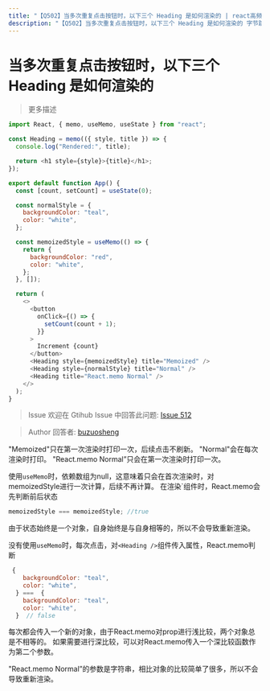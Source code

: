 ```yaml
---
title: "【Q502】当多次重复点击按钮时，以下三个 Heading 是如何渲染的 | react高频面试题"
description: "【Q502】当多次重复点击按钮时，以下三个 Heading 是如何渲染的 字节跳动面试题、阿里腾讯面试题、美团小米面试题。"
---
```


# 当多次重复点击按钮时，以下三个 Heading 是如何渲染的

> 更多描述

```js
import React, { memo, useMemo, useState } from "react";

const Heading = memo(({ style, title }) => {
  console.log("Rendered:", title);

  return <h1 style={style}>{title}</h1>;
});

export default function App() {
  const [count, setCount] = useState(0);

  const normalStyle = {
    backgroundColor: "teal",
    color: "white",
  };

  const memoizedStyle = useMemo(() => {
    return {
      backgroundColor: "red",
      color: "white",
    };
  }, []);

  return (
    <>
      <button
        onClick={() => {
          setCount(count + 1);
        }}
      >
        Increment {count}
      </button>
      <Heading style={memoizedStyle} title="Memoized" />
      <Heading style={normalStyle} title="Normal" />
      <Heading title="React.memo Normal" />
    </>
  );
}
```

> Issue
> 欢迎在 Gtihub Issue 中回答此问题: [Issue 512](https://github.com/shfshanyue/Daily-Question/issues/512)

> Author
> 回答者: [buzuosheng](https://github.com/buzuosheng)

"Memoized"只在第一次渲染时打印一次，后续点击不刷新。
"Normal"会在每次渲染时打印。
"React.memo Normal”只会在第一次渲染时打印一次。

使用`useMemo`时，依赖数组为null，这意味着只会在首次渲染时，对memoizedStyle进行一次计算，后续不再计算。
在渲染`<Heading />组件时，React.memo会先判断前后状态

```js
memoizedStyle === memoizedStyle; //true
```

由于状态始终是一个对象，自身始终是与自身相等的，所以不会导致重新渲染。

没有使用`useMemo`时，每次点击，对`<Heading />`组件传入属性，React.memo判断

```js
 {
    backgroundColor: "teal",
    color: "white",
  } ===  {
    backgroundColor: "teal",
    color: "white",
  }  // false
```

每次都会传入一个新的对象，由于React.memo对prop进行浅比较，两个对象总是不相等的。
如果需要进行深比较，可以对React.memo传入一个深比较函数作为第二个参数。

"React.memo Normal”的参数是字符串，相比对象的比较简单了很多，所以不会导致重新渲染。
